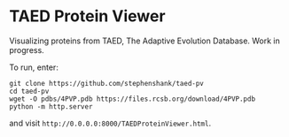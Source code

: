 # TAED Protein Viewer

Visualizing proteins from TAED, The Adaptive Evolution Database. Work in progress.

To run, enter:

```
git clone https://github.com/stephenshank/taed-pv
cd taed-pv
wget -O pdbs/4PVP.pdb https://files.rcsb.org/download/4PVP.pdb
python -m http.server
```

and visit `http://0.0.0.0:8000/TAEDProteinViewer.html`.